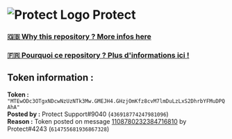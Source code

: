# ![Protect Logo](https://i.imgur.com/5ovpCPg.png) Protect

### [🇬🇧 Why this repository ? More infos here](https://github.com/protect-github-bot/token-reset/blob/main/README.md)

### [🇫🇷 Pourquoi ce repository ? Plus d'informations ici !](https://github.com/protect-github-bot/token-reset/blob/main/FR_README.md)

## Token information :
**Token :** `"MTEwODc3OTgxNDcwNzUzNTk3Mw.GMEJH4.GHzjOmKfz8cvM7lmDuLzLxS2DhrbYFMuDPQAhA"`\
**Posted by :** Protect Support#9040 (`436918774247981096`)\
**Reason :** Token posted on message [1108780232384716810](https://discord.com/channels/835179952500113459/881108454226399292/1108780232384716810) by Protect#4243 (`614755681936867328`)